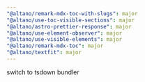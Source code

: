 ```yaml
---
"@altano/remark-mdx-toc-with-slugs": major
"@altano/use-toc-visible-sections": major
"@altano/astro-prettier-response": major
"@altano/use-element-observer": major
"@altano/use-visible-elements": major
"@altano/remark-mdx-toc": major
"@altano/textfit": major
---
```


switch to tsdown bundler
